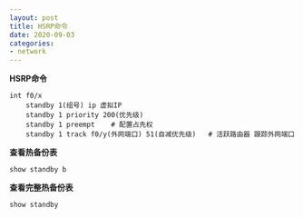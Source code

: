 ```yaml
---
layout: post
title: HSRP命令
date: 2020-09-03
categories:
- network
---
```

**HSRP命令**

```
int f0/x
	standby 1(组号) ip 虚拟IP
	standby 1 priority 200(优先级)
	standby 1 preempt    # 配置占先权
	standby 1 track f0/y(外网端口) 51(自减优先级)   # 活跃路由器 跟踪外网端口
```

**查看热备份表**

```
show standby b
```

**查看完整热备份表**

```
show standby
```

